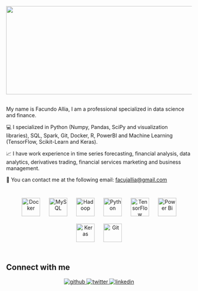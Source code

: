 <div align="center">
<img src=https://media.licdn.com/dms/image/C4D16AQFX9BRlnf227g/profile-displaybackgroundimage-shrink_350_1400/0/1660013378624?e=1679529600&v=beta&t=mjjR48xjTxu1QsfIrSnIuNuL8NS0DOzwc2dSCcaJloI align="center" width="1000" height="240"" />

</div>                                                                                                              

<br/>  
  

My name is Facundo Allia, I am a professional specialized in data science and finance.

💻 I specialized in Python (Numpy, Pandas, SciPy and visualization libraries), SQL, Spark, Git, Docker, R, PowerBI and Machine Learning (TensorFlow, Scikit-Learn and Keras).

📈 I have work experience in time series forecasting, financial analysis, data analytics, derivatives trading, financial services marketing and business management.

📩 You can contact me at the following email: facujallia@gmail.com


<br/>  


<div align="center">  
<img style="margin: 10px" src="https://profilinator.rishav.dev/skills-assets/docker-original-wordmark.svg" alt="Docker" height="50" />  
<img style="margin: 10px" src="https://profilinator.rishav.dev/skills-assets/mysql-original-wordmark.svg" alt="MySQL" height="50" />  
<img style="margin: 10px" src="https://profilinator.rishav.dev/skills-assets/apache_hadoop-icon.svg" alt="Hadoop" height="50" />  
<img style="margin: 10px" src="https://profilinator.rishav.dev/skills-assets/python-original.svg" alt="Python" height="50" />  
<img style="margin: 10px" src="https://profilinator.rishav.dev/skills-assets/tensorflow-icon.svg" alt="TensorFlow" height="50" />  
<img style="margin: 10px" src="https://profilinator.rishav.dev/skills-assets/powerbi.png" alt="Power Bi" height="50" />  
<img style="margin: 10px" src="https://profilinator.rishav.dev/skills-assets/keras.png" alt="Keras" height="50" />  
<img style="margin: 10px" src="https://profilinator.rishav.dev/skills-assets/git-scm-icon.svg" alt="Git" height="50" />  
</div>

</td><td valign="top" width="33%">



</td><td valign="top" width="33%">



</td></tr></table>  

<br/>  


## Connect with me  
<div align="center">
<a href="https://github.com/facundoallia" target="_blank">
<img src=https://img.shields.io/badge/github-%2324292e.svg?&style=for-the-badge&logo=github&logoColor=white alt=github style="margin-bottom: 5px;" />
</a>
<a href="https://twitter.com/facundoallia" target="_blank">
<img src=https://img.shields.io/badge/twitter-%2300acee.svg?&style=for-the-badge&logo=twitter&logoColor=white alt=twitter style="margin-bottom: 5px;" />
</a>
<a href="https://linkedin.com/in/facundoalliafernandez" target="_blank">
<img src=https://img.shields.io/badge/linkedin-%231E77B5.svg?&style=for-the-badge&logo=linkedin&logoColor=white alt=linkedin style="margin-bottom: 5px;" />
</a>  
</div>  
  
